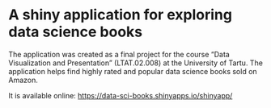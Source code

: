 # A shiny application for exploring data science books

The application was created as a final project for the course “Data Visualization and Presentation” (LTAT.02.008) at the University of Tartu. The application helps find highly rated and popular data science books sold on Amazon.

It is available online: https://data-sci-books.shinyapps.io/shinyapp/
